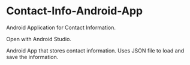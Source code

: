 # Contact-Info-Android-App
Android Application for Contact Information. 

Open with Android Studio. 

Android App that stores contact information. Uses JSON file to load and save the information. 
